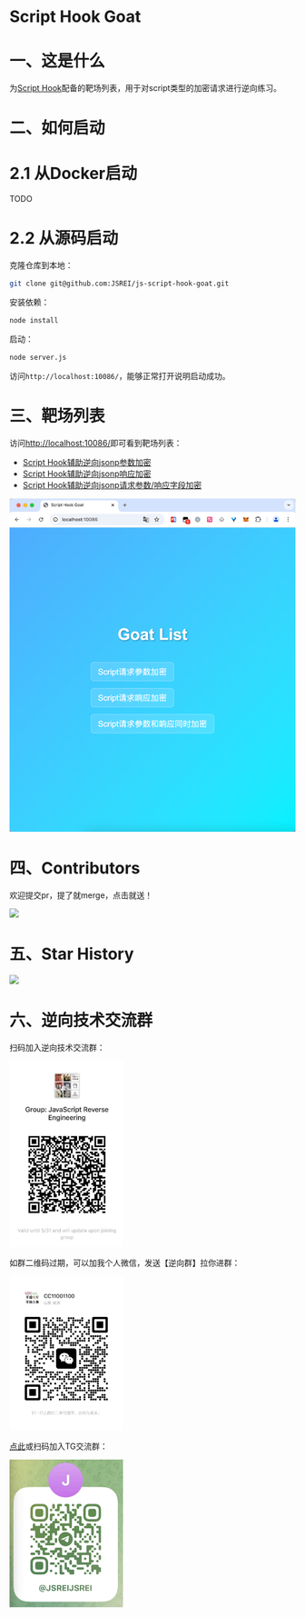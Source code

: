 # Script Hook Goat 

# 一、这是什么

为[Script Hook](https://github.com/JSREI/js-script-hook)配备的靶场列表，用于对script类型的加密请求进行逆向练习。

# 二、如何启动

# 2.1 从Docker启动

TODO

# 2.2 从源码启动

克隆仓库到本地：

```bash
git clone git@github.com:JSREI/js-script-hook-goat.git
```

安装依赖：

```bash
node install
```

启动：

```bash
node server.js
```

访问`http://localhost:10086/`，能够正常打开说明启动成功。

# 三、靶场列表

访问[http://localhost:10086/](http://localhost:10086/)即可看到靶场列表：

-  [Script Hook辅助逆向jsonp参数加密](docs/jsonp-request-encrypt/README.md) 
-  [Script Hook辅助逆向jsonp响应加密](docs/jsonp-response-encrypt/README.md) 
-  [Script Hook辅助逆向jsonp请求参数/响应字段加密](docs/jsonp-request-encrypt-and-response-encrypt/README.md) 

![image-20250113023934761](./README.assets/image-20250113023934761.png)


# 四、Contributors

欢迎提交pr，提了就merge，点击就送！

<img src="https://contrib.nn.ci/api?repo=JSREI/js-script-hook-goat" />

# 五、Star History

<img src="https://starchart.cc/JSREI/js-script-hook-goat.svg" />

# 六、逆向技术交流群

扫码加入逆向技术交流群：

<img src="https://github.com/JSREI/.github/raw/main/profile/README.assets/image-20241016230653669.png" style="width: 200px">

如群二维码过期，可以加我个人微信，发送【逆向群】拉你进群：

<img src="https://github.com/JSREI/.github/raw/main/profile/README.assets/image-20231030132026541-7614065.png" style="width: 200px">

[点此](https://t.me/jsreijsrei)或扫码加入TG交流群：

<img src="https://github.com/JSREI/.github/raw/main/profile/README.assets/image-20241016231143315.png" style="width: 200px">




